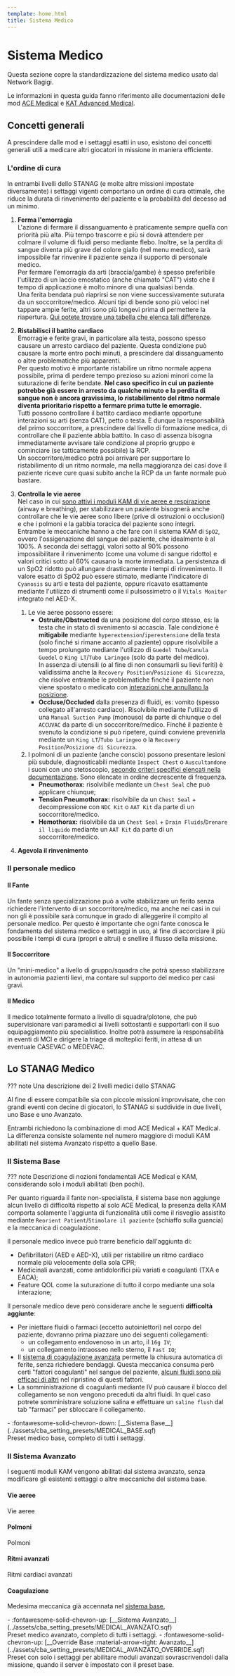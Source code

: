 ```yaml
---
template: home.html
title: Sistema Medico
---
```


# Sistema Medico

Questa sezione copre la standardizzazione del sistema medico usato dal Network Bagigi.

Le informazioni in questa guida fanno riferimento alle documentazioni delle mod [ACE Medical](https://ace3.acemod.org/wiki/feature/medical-system) e [KAT Advanced Medical](https://docs.google.com/document/d/1YlY00qoL2gdrbOJJzi5aW19A3HqT7uXflszDYuK7h3M/edit).

## Concetti generali

A prescindere dalle mod e i settaggi esatti in uso, esistono dei concetti generali utili a medicare altri giocatori in missione in maniera efficiente.

### L'ordine di cura

In entrambi livelli dello STANAG (e molte altre missioni impostate diversamente) i settaggi vigenti comportano un ordine di cura ottimale, che riduce la durata di rinvenimento del paziente e la probabilità del decesso ad un minimo.

1. **Ferma l'emorragia**<br>
L'azione di fermare il dissanguamento è praticamente sempre quella con priorità più alta. Più tempo trascorre e più si dovrà attendere per colmare il volume di fluidi perso mediante flebo. Inoltre, se la perdita di sangue diventa più grave del colore giallo (nel menu medico), sarà impossibile far rinvenire il paziente senza il supporto di personale medico.<br>
Per fermare l'emorragia da arti (braccia/gambe) è spesso preferibile l'utilizzo di un laccio emostatico (anche chiamato "CAT") visto che il tempo di applicazione è molto minore di una qualsiasi benda.<br>
Una ferita bendata può riaprirsi se non viene successivamente suturata da un soccorritore/medico. Alcuni tipi di bende sono più veloci nel tappare ampie ferite, altri sono più longevi prima di permettere la riapertura. [Qui potete trovare una tabella che elenca tali differenze](https://i.imgur.com/yr1hXT4.png).

2. **Ristabilisci il battito cardiaco**<br>
Emorragie e ferite gravi, in particolare alla testa, possono spesso causare un arresto cardiaco del paziente. Questa condizione può causare la morte entro pochi minuti, a prescindere dal dissanguamento o altre problematiche più apparenti.<br>
Per questo motivo è importante ristabilire un ritmo normale appena possibile, prima di perdere tempo prezioso su azioni minori come la suturazione di ferite bendate. **Nel caso specifico in cui un paziente potrebbe già essere in arresto da qualche minuto e la perdita di sangue non è ancora gravissima, lo ristabilimento del ritmo normale diventa prioritario rispetto a fermare prima tutte le emorragie.**<br>
Tutti possono controllare il battito cardiaco mediante opportune interazioni su arti (senza CAT), petto o testa. È dunque la responsabilità del primo soccorritore, a prescindere dal livello di formazione medica, di controllare che il paziente abbia battito. In caso di assenza bisogna immediatamente avvisare tale condizione al proprio gruppo e cominciare (se tatticamente possibile) la RCP.<br>
Un soccorritore/medico potrà poi arrivare per supportare lo ristabilimento di un ritmo normale, ma nella maggioranza dei casi dove il paziente riceve cure quasi subito anche la RCP da un fante normale può bastare.

3. **Controlla le vie aeree**<br>
Nel caso in cui [sono attivi i moduli KAM di vie aeree e respirazione](#vie-aeree) (airway e breathing), per stabilizzare un paziente bisognerà anche controllare che le vie aeree sono libere (prive di ostruzioni o occlusioni) e che i polmoni e la gabbia toracica del paziente sono integri.<br>
Entrambe le meccaniche hanno a che fare con il sistema KAM di `SpO2`, ovvero l'ossigenazione del sangue del paziente, che idealmente è al 100%. A seconda dei settaggi, valori sotto al 90% possono impossibilitare il rinvenimento (come una volume di sangue ridotto) e valori critici sotto al 60% causano la morte immediata. La persistenza di un SpO2 ridotto può allungare drasticamente i tempi di rinvenimento.
Il valore esatto di SpO2 può essere stimato, mediante l'indicatore di `Cyanosis` su arti e testa del paziente, oppure ricavato esattamente mediante l'utilizzo di strumenti come il pulsossimetro o il `Vitals Monitor` integrato nel AED-X.
    1. Le vie aeree possono essere:
        - **Ostruite/Obstructed** da una posizione del corpo stesso, es: la testa che in stato di svenimento si accascia. Tale condizione è **mitigabile** mediante `hyperextension`/`iperestensione` della testa (solo finché si rimane accanto al paziente) oppure risolvibile a tempo prolungato mediante l'utilizzo di `Guedel Tube`/`Canula Guedel` o `King LT`/`Tubo Laringeo` (solo da parte del medico).<br>
        In assenza di utensili (o al fine di non consumarli su lievi feriti) è validissima anche la `Recovery Position`/`Posizione di Sicurezza`, che risolve entrambe le problematiche finché il paziente non viene spostato o medicato con [interazioni che annullano la posizione](https://docs.google.com/document/d/1YlY00qoL2gdrbOJJzi5aW19A3HqT7uXflszDYuK7h3M/edit?tab=t.0#heading=h.ch6nvx96t0nv).
        - **Occluse/Occluded** dalla presenza di fluidi, es: vomito (spesso collegato all'arresto cardiaco). Risolvibile mediante l'utilizzo di una `Manual Suction Pump` (monouso) da parte di chiunque o del `ACCUVAC` da parte di un soccorritore/medico. Finché il paziente è svenuto la condizione si può ripetere, quindi conviene prevenirla mediante un `King LT`/`Tubo Laringeo` o la `Recovery Position`/`Posizione di Sicurezza`.
    2. I polmoni di un paziente (anche conscio) possono presentare lesioni più subdule, diagnosticabili mediante `Inspect Chest` o `Auscultandone` i suoni con uno stetoscopio, [secondo criteri specifici elencati nella documentazione](https://docs.google.com/document/d/1YlY00qoL2gdrbOJJzi5aW19A3HqT7uXflszDYuK7h3M/edit?tab=t.0#heading=h.cgxm2eh7b3pw). Sono elencate in ordine decrescente di frequenza.
        - **Pneumothorax:** risolvibile mediante un `Chest Seal` che può applicare chiunque;
        - **Tension Pneumothorax:** risolvibile da un `Chest Seal` + decompressione con `NDC Kit` o `AAT Kit` da parte di un soccorritore/medico.
        - **Hemothorax:** risolvibile da un `Chest Seal` + `Drain Fluids`/`Drenare il liquido` mediante un `AAT Kit` da parte di un soccorritore/medico.

4. **Agevola il rinvenimento**<br>


### Il personale medico

#### Il Fante

Un fante senza specializzazione può a volte stabilizzare un ferito senza richiedere l'intervento di un soccorritore/medico, ma anche nei casi in cui non gli è possibile sarà comunque in grado di alleggerire il compito al personale medico.
Per questo è importante che ogni fante conosca le fondamenta del sistema medico e settaggi in uso, al fine di accorciare il più possibile i tempi di cura (propri e altrui) e snellire il flusso della missione.

#### Il Soccorritore

Un "mini-medico" a livello di gruppo/squadra che potrà spesso stabilizzare in autonomia pazienti lievi, ma contare sul supporto del medico per casi gravi.

#### Il Medico

Il medico totalmente formato a livello di squadra/plotone, che può supervisionare vari paramedici ai livelli sottostanti e supportarli con il suo equipaggiamento più specialistico. Inoltre potrà assumere la responsabilità in eventi di MCI e dirigere la triage di molteplici feriti, in attesa di un eventuale CASEVAC o MEDEVAC.

## Lo STANAG Medico

??? note
    Una descrizione dei 2 livelli medici dello STANAG

Al fine di essere compatibile sia con piccole missioni improvvisate, che con grandi eventi con decine di giocatori, lo STANAG si suddivide in due livelli, uno Base e uno Avanzato.

Entrambi richiedono la combinazione di mod ACE Medical + KAT Medical. La differenza consiste solamente nel numero maggiore di moduli KAM abilitati nel sistema Avanzato rispetto a quello Base.

### Il Sistema Base

??? note
    Descrizione di nozioni fondamentali ACE Medical e KAM, considerando solo i moduli abilitati (ben pochi).

Per quanto riguarda il fante non-specialista, il sistema base non aggiunge alcun livello di difficoltà rispetto al solo ACE Medical, la presenza della KAM comporta solamente l'aggiunta di funzionalità utili come il risveglio assistito mediante `Reorient Patient`/`Stimolare il paziente` (schiaffo sulla guancia) e la meccanica di coagulazione.

Il personale medico invece può trarre beneficio dall'aggiunta di:

- Defibrillatori (AED e AED-X), utili per ristabilire un ritmo cardiaco normale più velocemente della sola CPR;
- Medicinali avanzati, come antidolorifici più variati e coagulanti (TXA e EACA);
- Feature QOL come la suturazione di tutto il corpo mediante una sola interazione;

Il personale medico deve però considerare anche le seguenti **difficoltà aggiunte**:

- Per iniettare fluidi o farmaci (eccetto autoiniettori) nel corpo del paziente, dovranno prima piazzare uno dei seguenti collegamenti:
    - un collegamento endovenoso in un arto, il `16g IV`;
    - un collegamento intraosseo nello sterno, il `Fast IO`;
- Il [sistema di coagulazione avanzata](https://docs.google.com/document/d/1YlY00qoL2gdrbOJJzi5aW19A3HqT7uXflszDYuK7h3M/edit?tab=t.0#heading=h.kftfvmvzcnlk) permette la chiusura automatica di ferite, senza richiedere bendaggi. Questa meccanica consuma però certi "fattori coagulanti" nel sangue del paziente, [alcuni fluidi sono più efficaci di altri](https://docs.google.com/document/d/1YlY00qoL2gdrbOJJzi5aW19A3HqT7uXflszDYuK7h3M/edit?tab=t.0#heading=h.brf4cmv3xjxe) nel ripristino di questi fattori.
- La somministrazione di coagulanti mediante IV può causare il blocco del collegamento se non vengono preceduti da altri fluidi. In quel caso potrete somministrare soluzione salina e effettuare un `saline flush` dal tab "farmaci" per sbloccare il collegamento.

<div class="grid cards" markdown>
- :fontawesome-solid-chevron-down: [__Sistema Base__](../assets/cba_setting_presets/MEDICAL_BASE.sqf)<br>
  Preset medico base, completo di tutti i settaggi.
</div>

### Il Sistema Avanzato

I seguenti moduli KAM vengono abilitati dal sistema avanzato, senza modificare gli esistenti settaggi o altre meccaniche del sistema base.

#### Vie aeree

Vie aeree

#### Polmoni

Polmoni

#### Ritmi avanzati

Ritmi cardiaci avanzati

#### Coagulazione

Medesima meccanica già accennata nel [sistema base](#il-sistema-base), 

<div class="grid cards" markdown>
- :fontawesome-solid-chevron-up: [__Sistema Avanzato__](../assets/cba_setting_presets/MEDICAL_AVANZATO.sqf)<br>
  Preset medico avanzato, completo di tutti i settaggi.
- :fontawesome-solid-chevron-up: [__Override Base :material-arrow-right: Avanzato__](../assets/cba_setting_presets/MEDICAL_AVANZATO_OVERRIDE.sqf)<br>
  Preset con solo i settaggi per abilitare moduli avanzati sovrascrivendoli dalla missione, quando il server è impostato con il preset base.
</div>
